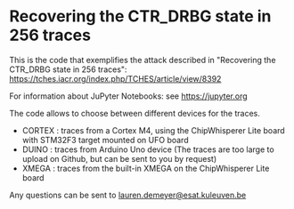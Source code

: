# Recovering the CTR_DRBG state in 256 traces

This is the code that exemplifies the attack described in "Recovering the CTR_DRBG state in 256 traces": https://tches.iacr.org/index.php/TCHES/article/view/8392

For information about JuPyter Notebooks: see https://jupyter.org

The code allows to choose between different devices for the traces.
- CORTEX : traces from a Cortex M4, using the ChipWhisperer Lite board with STM32F3 target mounted on UFO board
- DUINO : traces from Arduino Uno device (The traces are too large to upload on Github, but can be sent to you by request)
- XMEGA : traces from the built-in XMEGA on the ChipWhisperer Lite board



Any questions can be sent to lauren.demeyer@esat.kuleuven.be


